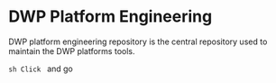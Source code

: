 # DWP Platform Engineering

DWP platform engineering repository is the central repository used to maintain the DWP platforms tools.

```sh Click ``` and go

